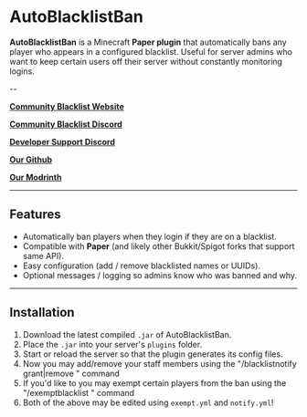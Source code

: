 # AutoBlacklistBan

**AutoBlacklistBan** is a Minecraft **Paper plugin** that automatically bans any player who appears in a configured blacklist. Useful for server admins who want to keep certain users off their server without constantly monitoring logins.

--

[**Community Blacklist Website**](https://mcblacklist.com/)

[**Community Blacklist Discord**](https://discord.gg/RjahuQgNXV)

[**Developer Support Discord**](https://discord.gg/hYw2Tdv5BH)

**[Our Github](https://github.com/MCBlacklist/AutoBlacklistBan-Plugin/)**

**[Our Modrinth](https://modrinth.com/organization/mctiers-dev)**

---

## Features

- Automatically ban players when they login if they are on a blacklist.  
- Compatible with **Paper** (and likely other Bukkit/Spigot forks that support same API).  
- Easy configuration (add / remove blacklisted names or UUIDs).  
- Optional messages / logging so admins know who was banned and why.

---

## Installation

1. Download the latest compiled `.jar` of AutoBlacklistBan.  
2. Place the `.jar` into your server's `plugins` folder.  
3. Start or reload the server so that the plugin generates its config files.
4. Now you may add/remove your staff members using the "/blacklistnotify grant|remove <name>" command
5. If you'd like to you may exempt certain players from the ban using the "/exemptblacklist <name>" command
6. Both of the above may be edited using `exempt.yml` and `notify.yml`!
